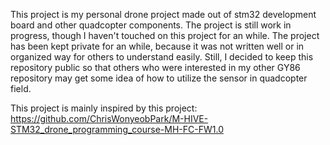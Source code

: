 This project is my personal drone project made out of stm32 development board and other quadcopter components. The project is still work in progress, though I haven't touched on this project for an while. The project has been kept private for an while, because it was not written well or in organized way for others to understand easily. Still, I decided to keep this repository public so that others who were interested in my other GY86 repository may get some idea of how to utilize the sensor in quadcopter field.

This project is mainly inspired by this project: https://github.com/ChrisWonyeobPark/M-HIVE-STM32_drone_programming_course-MH-FC-FW1.0
